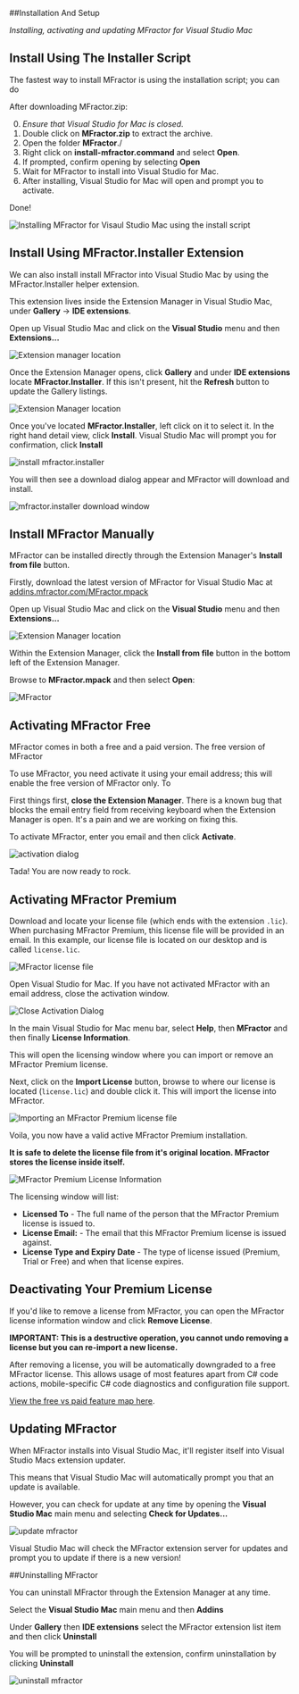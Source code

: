 
##Installation And Setup

*Installing, activating and updating MFractor for Visual Studio Mac*

## Install Using The Installer Script

The fastest way to install MFractor is using the installation script; you can do

After downloading MFractor.zip:

 0. *Ensure that Visual Studio for Mac is closed.*
 1. Double click on **MFractor.zip** to extract the archive.
 2. Open the folder **MFractor**./
 3. Right click on **install-mfractor.command** and select **Open**.
 4. If prompted, confirm opening by selecting **Open**
 5. Wait for MFractor to install into Visual Studio for Mac.
 6. After installing, Visual Studio for Mac will open and prompt you to activate.

Done!

![Installing MFractor for Visaul Studio Mac using the install script](/img/setup/install-script.gif)

## Install Using MFractor.Installer Extension

We can also install install MFractor into Visual Studio Mac by using the MFractor.Installer helper extension.

This extension lives inside the Extension Manager in Visual Studio Mac, under **Gallery** -> **IDE extensions**.

Open up Visual Studio Mac and click on the **Visual Studio** menu and then **Extensions...**

![Extension manager location](img/setup/addin-manager-menu.png)

Once the Extension Manager opens, click **Gallery** and under **IDE extensions** locate **MFractor.Installer**. If this isn't present, hit the **Refresh** button to update the Gallery listings.

![Extension Manager location](img/setup/mfractor-installer-location.png)

Once you've located **MFractor.Installer**, left click on it to select it. In the right hand detail view, click **Install**. Visual Studio Mac will prompt you for confirmation, click **Install**

![install mfractor.installer](img/setup/install-mfractor-installer.png)

You will then see a download dialog appear and MFractor will download and install.

![mfractor.installer download window](img/setup/mfractor-installer-download-window.png)

## Install MFractor Manually

MFractor can be installed directly through the Extension Manager's **Install from file** button.

Firstly, download the latest version of MFractor for Visual Studio Mac at [addins.mfractor.com/MFractor.mpack](addins.mfractor.com/MFractor.mpack)

Open up Visual Studio Mac and click on the **Visual Studio** menu and then **Extensions...**

![Extension Manager location](img/setup/addin-manager-menu.png)

Within the Extension Manager, click the **Install from file** button in the bottom left of the Extension Manager.

Browse to **MFractor.mpack** and then select **Open**:

![MFractor](/img/setup/install-mfractor.gif)

## Activating MFractor Free

MFractor comes in both a free and a paid version. The free version of MFractor

To use MFractor, you need activate it using your email address; this will enable the free version of MFractor only. To

First things first, **close the Extension Manager**. There is a known bug that blocks the email entry field from receiving keyboard when the Extension Manager is open. It's a pain and we are working on fixing this.

To activate MFractor, enter you email and then click **Activate**.

![activation dialog](img/setup/mfractor-activation-dialog.png)

Tada! You are now ready to rock.

## Activating MFractor Premium

Download and locate your license file (which ends with the extension `.lic`). When purchasing MFractor Premium, this license file will be provided in an email. In this example, our license file is located on our desktop and is called `license.lic`.

 ![MFractor license file](/img/licensing/license-file.png)

Open Visual Studio for Mac. If you have not activated MFractor with an email address, close the activation window.

 ![Close Activation Dialog](/img/licensing/close-activation-dialog.png)

In the main Visual Studio for Mac menu bar, select **Help**, then **MFractor** and then finally **License Information**.

This will open the licensing window where you can import or remove an MFractor Premium license.

Next, click on the **Import License** button, browse to where our license is located (`license.lic`) and double click it. This will import the license into MFractor.

![Importing an MFractor Premium license file](/img/licensing/import-license.gif)

Voila, you now have a valid active MFractor Premium installation.

**It is safe to delete the license file from it's original location. MFractor stores the license inside itself.**

![MFractor Premium License Information](/img/licensing/valid-license.png)

The licensing window will list:

 * **Licensed To** - The full name of the person that the MFractor Premium license is issued to.
 * **License Email:** - The email that this MFractor Premium license is issued against.
 * **License Type and Expiry Date** - The type of license issued (Premium, Trial or Free) and when that license expires.

## Deactivating Your Premium License

If you'd like to remove a license from MFractor, you can open the MFractor license information window and click **Remove License**.

**IMPORTANT: This is a destructive operation, you cannot undo removing a license but you can re-import a new license.**

After removing a license, you will be automatically downgraded to a free MFractor license. This allows usage of most features apart from C# code actions, mobile-specific C# code diagnostics and configuration file support.

[View the free vs paid feature map here](/mfractor-premium.md#feature-map).

## Updating MFractor

When MFractor installs into Visual Studio Mac, it'll register itself into Visual Studio Macs extension updater.

This means that Visual Studio Mac will automatically prompt you that an update is available.

However, you can check for update at any time by opening the **Visual Studio Mac** main menu and selecting **Check for Updates...**

![update mfractor](img/setup/update-mfractor.png)

Visual Studio Mac will check the MFractor extension server for updates and prompt you to update if there is a new version!

##Uninstalling MFractor

You can uninstall MFractor through the Extension Manager at any time.

Select the **Visual Studio Mac** main menu and then **Addins**

Under **Gallery** then **IDE extensions** select the MFractor extension list item and then click **Uninstall**

You will be prompted to uninstall the extension, confirm uninstallation by clicking **Uninstall**

![uninstall mfractor ](img/setup/uninstall-mfractor.png)
